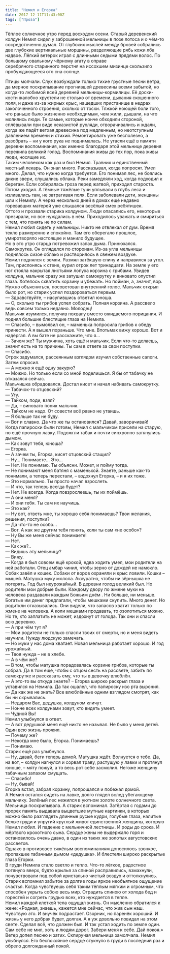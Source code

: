```yaml
---
title: "Немил и Егорка"
date: 2017-12-11T11:43:00Z
tags: ["Проза"]
---
```


Тёплое солнечное утро перед восходом осени. Старый деревенский колдун Немил сидел у заброшенной мельницы в позе лотоса и о чём-то сосредоточенно думал. От глубоких мыслей между бровей собрались две глубокие вертикальные морщины, разделяющие рябь кожи лба надвое. Лёгкий ветерок играл с длинными седыми прядями волос. По большому овальному чёрному агату в оправе серебряного старинного перстня на иссохшем мизинце скользило пробуждающееся ото сна солнце.



Птицы молчали. Слух возбуждали только тихие грустные песни ветра, да мерное поскрипывание прогнившей древесины всеми забытой, но когда-то любимой всей деревней мельницы-кормилицы. Её доски-кости жалобно хрустели не столько от времени, дыхания скошенного поля, и даже из-за жирных крыс, нашедших пристанище в недрах заколоченного строения, сколько от тоски. Тяжкой ноющей боли того, что раньше было жизненно необходимым, чем жили, дышали, на что молились люди. Те самые, которые нонче обходили стороной, сплёвывали при виде неказистой рухляди, отворачивались и ждали, когда же падёт ветхая древесина под медленным, но неотступным давлением времени и стихий. Ремонтировать уже бесполезно, а разобрать – ни у кого рука не поднималась. Не угасли ещё в памяти деревни воспоминания, как именно благодаря этой мельнице деревня пережила великий голод. Воспоминания живы до тех пор, пока живы люди, носящие их.  
Таким человеком как раз и был Немил. Травник и единственный местный лекарь. Он знал много. Рассказывал, когда попросят. Умел много. Делал, что нужно когда требуется. Его понимал лес, не боялись дикие звери, слушались облака. Реки замедляли ход, когда подходил к берегам. Если собиралась гроза перед жатвой, приходил староста. Потом уходил. А тёмные тяжёлые тучи уплывали в глубь леса и изливались там, не затрагивая поля. Если заболевали дети, женщины шли к Немилу. А через несколько дней в домах ещё недавно горевавших матерей уже слышался весёлый смех ребятишек.  
Оттого и прозвали старика колдуном. Люди опасались его, некоторые презирали, но все нуждались в нём. Приходилось уважать и смириться с тем, что понять не по силам.  
Немил любил сидеть у мельницы. Никто не отвлекал от дум. Время текло размеренно и спокойно. Там его оберегало прошлое, умиротворяло настоящее и манило будущее.  
Но в это утро старца потревожил запах дыма. Принюхался. Самокрутка. Он огляделся по сторонам. Из-за угла мельницы поднялось сизое облако и растворилось в свежем воздухе.  
Немил поднялся с земли. Размял затёкшую спину и направился за угол.  
Там, прислонясь к стене, курил отрок лет тринадцати. На земле у его ног стояла накрытая листьями лопуха корзина с грибами. Увидев колдуна, мальчик сразу же затушил самокрутку и виновато опустил глаза. Хотелось схватить корзину и убежать. Но пойман, а, значит, вор. Нужно объясниться, посоветовал внутренний голос. Мальчик открыл было рот, но старик успел поздороваться первым.  
— Здравствуйте, – насупившись ответил юноша.  
— О, сколько ты грибов успел собрать. Полная корзина. А рассвело ведь совсем только недавно. Молодец!  
Мальчик изумился, получив похвалу вместо ожидаемого порицания. И поднял большие блестящие глаза на Немила.  
— Спасибо, – вымолвил он, – маменька попросила грибов к обеду принести. А я вышел пораньше. Что мне. Впотьмах вижу хорошо. Вот и надёргал. А вы бате не расскажите, что я…  
— Зачем же? Ты мужчина, хоть ещё и мальчик. Если что-то делаешь, значит есть на то причины. Ты сам в ответе за свои поступки.  
— Спасибо.  
Отрок задумался, рассеянным взглядом изучил собственные сапоги. Затем спросил.  
— А можно я ещё одну закурю?  
— Можно. Но только если со мной поделишься. Я бы от табачку не отказался сейчас.  
Мальчишка обрадовался. Достал кисет и начал набивать самокрутку.  
— Табачок-то отцовский?  
— Угу.  
— Тайком, поди, взял?  
— Да, – виновато поник мальчик.  
— Тайком не надо. От совести всё равно не утаишь.  
— Я больше так не буду.  
— Вот и славно. Да что же ты остановился? Давай, заворачивай!  
Когда папироски были готовы, Немил с мальчиком присели на старую, но ещё прочную лавку. Подожгли табак и почти синхронно затянулись дымом.  
— Как зовут тебя, юноша?  
— Егорка.  
— А зачем ты, Егорка, кисет отцовский стащил?  
— Ну… Понимаете… Это…  
— Нет. Не понимаю. Ты объясни. Может, и пойму тогда.  
— Не понимают меня батяня с маменькой. Знаете, раньше как-то понимали, а теперь перестали, – вздохнул Егорка, – и я их тоже.  
— Это нормально. Ты просто начал взрослеть.  
— И что, так теперь всегда будет?  
— Нет. Не всегда. Когда повзрослеешь, ты их поймёшь.  
— А они меня?  
— И они тебя. Ты сам их научишь.  
— Это как?  
— Ну вот, ответь мне, ты хорошо себя понимаешь? Твои желания, решения, поступки?  
— Да что-то не особо…  
— Вот. А как же другим тебя понять, коли ты сам «не особо»?  
— Ну Вы же меня сейчас понимаете!  
— Нет.  
— Как же?..  
— Видишь эту мельницу?  
— Вижу.  
— Когда я был совсем ещё крохой, едва ходить умел, мои родители на ней работали. Отец амбар чинил, чтобы зерно от дождей не намокло. Собак завёл и кошек. Собаки от воров охраняли и крыс ловили. Кошки – мышей. Матушка муку молола. Аккуратно, чтобы ни зёрнышка не потерять. Год был неурожайный. В деревни голод великий был. Но родители мои добрые были. Каждому двору по жмене муки на человека раздавали каждым Божьим днём . Ни больше, ни меньше. Богатые им денег предлагали, чтобы мешками скупить. Много денег. Но родиткли отказывались. Они видели, что запасов хватит только по жмене на человека. А коли мешками продавать, то озолотиться можно. Но те, кто заплатить не может, издохнут от голода. Так они и спасли всю деревню.  
— А при чём тут я?  
— Мои родители не только спасли твоих от смерти, но и меня видеть научили. Нужду людскую замечать.  
— Но муки у нас дома хватает. Новая мельница работает хорошо. И год урожайный.  
— Твоя нужда – не в хлебе.  
— А в чём же?  
— В том, чтобы матушка порадовалась корзине грибов, которые ты собрал. Да в том ещё, чтобы с отцом сесть на рассвете, забить по самокрутке и рассказать ему, что ты в девочку влюблён.  
— А это-то вы откуда знаете? – Егорка широко раскрыл глаза и уставился на Немила. Да так ошалел, что папироску изо рта выронил.  
— Да как же не знать? Все влюблённые одним взглядом смотрят, как бы ни скрывались.  
— Недаром Вас, дедушка, колдуном кличут.  
— Нонче всех колдунами зовут, кто видеть умеет.  
— Чудной Вы!  
Немил улыбнулся в ответ.  
— А вот дедушкой меня ещё никто не называл. Не было у меня детей. Один всю жизнь прожил.  
— Почему же?  
— Некогда мне было, Егорка. Понимаешь?  
— Понимаю.  
Старик ещё раз улыбнулся.  
— Ну, давай, беги теперь домой. Матушка ждёт. Волнуется о тебе. Да, на вот, – колдун нагнулся и сорвал траву, растущую у лавки и протянул юноше, – мяту пожуй, а то весь рот себе засмолил. Негоже женщину табачным запахом смущать.  
— Спасибо!  
— Ну, бывай!  
Егорка встал, забрал корзину, попрощался и побежал домой.  
А Немил остался сидеть на лавке, долго глядел вслед убегающему мальчику. Зелёный лес нежился в уютном золоте солнечного света. Мельница поскрипывала. А старик вспоминал. Затёртая с годами до прорех память выдавала выцветшие мутные картинки, в которых можно было разглядеть длинные русые кудри, голубые глаза, налитые белые груди и упругий круглый живот единственной женщины, которую Немил любил. И падение с мельничной лестницы. И роды до срока. И мёртвого крохотного сына. Сердце жены не выдержало горя и остановилось очень давно, в один из таких же золотых августовских рассветов.  
Однако в противовес тяжёлым воспоминаниям доносилось звонкое, пропахшее табачным дымом «дедушка». И блестели широко раскрытые глаза Егорки.  
В груди Немила стало светло и тепло. Что-то лёгкое, радостное потянуло вверх, будто крылья за спиной расправились, взмахнули, почувствовали под собой кристально чистый воздух и оттолкнулись.  
Старик вспомнил забытое за долгие годы яркое необъятное ощущение счастья. Когда чувствуешь себя таким тёплым мягким и огромным, что способен укрыть собою весь мир. Оградить спиною от холода бед и горестей и согреть грудью всех, кто нуждается в тепле.  
Немил каждой клеткой тела ощущал жизнь. Он мысленно обратился к жене: «Родная, знаешь, кажется мне сейчас, что жив сын наш. Чувствую это. И внучёк подрастает. Озорник, но паренёк хороший. И жизнь у него добрая будет, долгая. А я уж довольно повидал на этом свете. Сделал всё, что должен был. И так устал ходить по земле один. Сам себе не мил, хоть и людям дорог. Забери меня к себе. Дай покоя.»  
Ветер допел песню и затих. Скпиручая мельница замолчала. Немил улыбнулся. Его беспокойное сердце стукнуло в груди в последний раз и обрело долгожданный покой.


